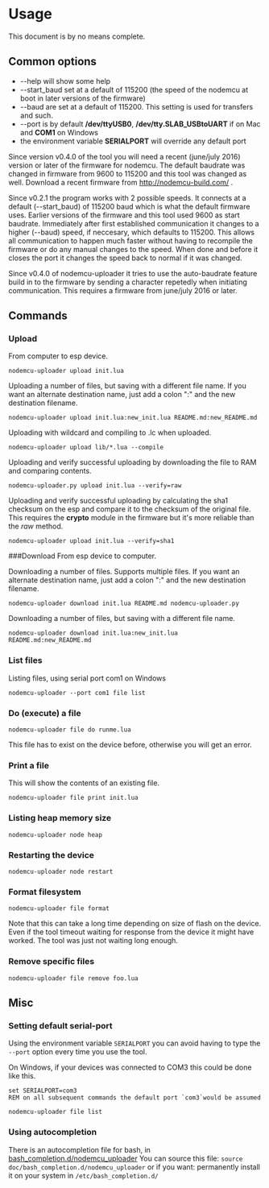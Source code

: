  Usage
===================
This document is by no means complete.


## Common options
* --help will show some help
* --start_baud set at a default of 115200 (the speed of the nodemcu at boot in later
  versions of the firmware)
* --baud are set at a default of 115200. This setting is used for transfers and such.
* --port is by default __/dev/ttyUSB0__,
  __/dev/tty.SLAB_USBtoUART__ if on Mac and __COM1__ on Windows
* the environment variable __SERIALPORT__ will override any default port


Since version v0.4.0 of the tool you will need a recent (june/july 2016) 
version or later of the firmware for nodemcu. The default baudrate was changed in 
firmware from 9600 to 115200 and this tool was changed as well. 
Download a recent firmware from http://nodemcu-build.com/ .

Since v0.2.1 the program works with 2 possible speeds. It connects at a default
(--start_baud) of 115200 baud which is what the default firmware uses. Earlier
versions of the firmware and this tool used 9600 as start baudrate.
Immediately after first established communication it changes
to a higher (--baud) speed, if neccesary, which defaults
to 115200. This allows all communication to happen much faster without having to
recompile the firmware or do any manual changes to the speed.
When done and before it closes the port it changes the speed back to normal
if it was changed.

Since v0.4.0 of nodemcu-uploader it tries to use the auto-baudrate feature
build in to the firmware by sending a character repetedly when initiating
communication. This requires a firmware from june/july 2016 or later.

## Commands
### Upload
From computer to esp device.

```
nodemcu-uploader upload init.lua 
```


Uploading a number of files, but saving with a different file name. If you want an alternate 
destination name, just add a colon ":" and the new destination filename.

```
nodemcu-uploader upload init.lua:new_init.lua README.md:new_README.md
```

Uploading with wildcard and compiling to .lc when uploaded.
```
nodemcu-uploader upload lib/*.lua --compile
```


Uploading and verify successful uploading by downloading the file
to RAM and comparing contents.

```
nodemcu-uploader.py upload init.lua --verify=raw
```

Uploading and verify successful uploading by calculating the sha1
checksum on the esp and compare it to the checksum of the original file.
This requires the __crypto__ module in the firmware but it's more
reliable than the _raw_ method.

```
nodemcu-uploader upload init.lua --verify=sha1
```


###Download
From esp device to computer.

Downloading a number of files.
Supports multiple files. If you want an alternate destination name, just
add a colon ":" and the new destination filename.
```
nodemcu-uploader download init.lua README.md nodemcu-uploader.py
```

Downloading a number of files, but saving with a different file name.

```
nodemcu-uploader download init.lua:new_init.lua README.md:new_README.md
```

### List files
Listing files, using serial port com1 on Windows
```
nodemcu-uploader --port com1 file list
```

### Do (execute) a file
`nodemcu-uploader file do runme.lua`

This file has to exist on the device before, otherwise you will get an error.

### Print a file
This will show the contents of an existing file.

`nodemcu-uploader file print init.lua`


### Listing heap memory size
`nodemcu-uploader node heap`


### Restarting the device
`nodemcu-uploader node restart`


### Format filesystem
```
nodemcu-uploader file format
```
Note that this can take a long time depending on size of flash on the device.
Even if the tool timeout waiting for response from the device it might have 
worked. The tool was just not waiting long enough.

### Remove specific files
```
nodemcu-uploader file remove foo.lua
```

## Misc
### Setting default serial-port
Using the environment variable `SERIALPORT` you can avoid having to 
type the `--port` option every time you use the tool.

On Windows, if your devices was connected to COM3 this could be done like this.
```batch
set SERIALPORT=com3
REM on all subsequent commands the default port `com3`would be assumed

nodemcu-uploader file list
```

### Using autocompletion
There is an autocompletion file for bash, in [bash_completion.d/nodemcu_uploader](bash_completion.d/nodemcu_uploader)
You can source this file:
`source doc/bash_completion.d/nodemcu_uploader`
or if you want: permanently install it on your system in `/etc/bash_completion.d/`

